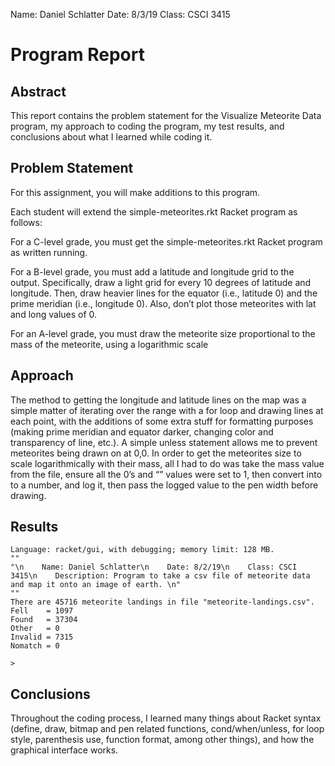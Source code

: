 Name: Daniel Schlatter
Date: 8/3/19
Class: CSCI 3415
# Program Report

## Abstract

This report contains the problem statement for the Visualize Meteorite Data program, my approach to coding the program, my test results, and conclusions about what I learned while coding it.

## Problem Statement

For this assignment, you will make additions to this program.

Each student will extend the simple-meteorites.rkt Racket program as follows:

For a C-level grade, you must get the simple-meteorites.rkt Racket program as written running.

For a B-level grade, you must add a latitude and longitude grid to the output. Specifically, draw a light grid for every 10 degrees of latitude and longitude. Then, draw heavier lines for the equator (i.e., latitude 0) and the prime meridian (i.e., longitude 0). Also, don’t plot those meteorites with lat and long values of 0.

For an A-level grade, you must draw the meteorite size proportional to the mass of the
meteorite, using a logarithmic scale

## Approach

The method to getting the longitude and latitude lines on the map was a simple matter of iterating over the range with a for loop and drawing lines at each point, with the additions of some extra stuff for formatting purposes (making prime meridian and equator darker, changing color and transparency of line, etc.). A simple unless statement allows me to prevent meteorites being drawn on at 0,0. In order to get the meteorites size to scale logarithmically with their mass, all I had to do was take the mass value from the file, ensure all the 0’s and “” values were set to 1, then convert into to a number, and log it, then pass the logged value to the pen width before drawing.

## Results

```
Language: racket/gui, with debugging; memory limit: 128 MB.
""
"\n    Name: Daniel Schlatter\n    Date: 8/2/19\n    Class: CSCI 3415\n    Description: Program to take a csv file of meteorite data and map it onto an image of earth. \n"
""
There are 45716 meteorite landings in file "meteorite-landings.csv".
Fell    = 1097
Found   = 37304
Other   = 0
Invalid = 7315
Nomatch = 0

>
```

## Conclusions

Throughout the coding process, I learned many things about Racket syntax (define, draw, bitmap and pen related functions, cond/when/unless, for loop style, parenthesis use, function format, among other things), and how the graphical interface works.
